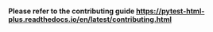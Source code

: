 #### Please refer to the contributing guide https://pytest-html-plus.readthedocs.io/en/latest/contributing.html

